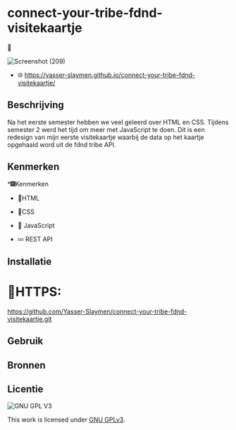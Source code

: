 

# connect-your-tribe-fdnd-visitekaartje
 📸 
 
 ![Screenshot (209)](https://user-images.githubusercontent.com/90189815/153504159-a46bbf52-483a-4d33-9d4a-72a87b69e51d.png)

 

  * 🌐
https://yasser-slaymen.github.io/connect-your-tribe-fdnd-visitekaartje/
## Beschrijving
Na het eerste semester hebben we veel geleerd over HTML en CSS. Tijdens semester 2 werd het tijd om meer met JavaScript te doen. Dit is een redesign van mijn eerste visitekaartje waarbij de data op het kaartje opgehaald word uit de fdnd tribe API.


## Kenmerken

*🎆Kenmerken

* 🎪HTML

* 🎨CSS

* 🚀 JavaScript

* 💤 REST API


## Installatie
# 🛴HTTPS:

https://github.com/Yasser-Slaymen/connect-your-tribe-fdnd-visitekaartje.git

## Gebruik

## Bronnen

## Licentie

![GNU GPL V3](https://www.gnu.org/graphics/gplv3-127x51.png)

This work is licensed under [GNU GPLv3](./LICENSE).

